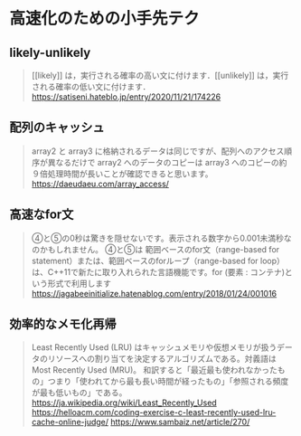# 高速化のための小手先テク

## likely-unlikely

> [[likely]] は，実行される確率の高い文に付けます．[[unlikely]] は，実行される確率の低い文に付けます．
https://satiseni.hateblo.jp/entry/2020/11/21/174226

## 配列のキャッシュ

>array2 と array3 に格納されるデータは同じですが、配列へのアクセス順序が異なるだけで array2 へのデータのコピーは array3 へのコピーの約９倍処理時間が長いことが確認できると思います。
https://daeudaeu.com/array_access/

## 高速なfor文

>④と⑤の0秒は驚きを隠せないです。表示される数字から0.001未満秒なのかもしれません。
>④と⑤は
>範囲ベースのfor文（range-based for statement）または、範囲ベースのforループ（range-based for loop）は、C++11で新たに取り入れられた言語機能です。for (要素 : コンテナ)という形式で利用します
https://jagabeeinitialize.hatenablog.com/entry/2018/01/24/001016

## 効率的なメモ化再帰

>Least Recently Used (LRU) はキャッシュメモリや仮想メモリが扱うデータのリソースへの割り当てを決定するアルゴリズムである。対義語はMost Recently Used (MRU)。
>和訳すると「最近最も使われなかったもの」つまり「使われてから最も長い時間が経ったもの」「参照される頻度が最も低いもの」である。
https://ja.wikipedia.org/wiki/Least_Recently_Used
https://helloacm.com/coding-exercise-c-least-recently-used-lru-cache-online-judge/
https://www.sambaiz.net/article/270/
